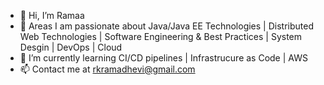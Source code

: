 - 👋 Hi, I’m Ramaa
- 👀 Areas I am passionate about Java/Java EE Technologies | Distributed Web Technologies |
     Software Engineering & Best Practices | System Desgin | DevOps | Cloud
- 🌱 I’m currently learning CI/CD pipelines | Infrastrucure as Code | AWS
- 📫 Contact me at rkramadhevi@gmail.com

<!---
EngineeringWithRamaa/EngineeringWithRamaa is a ✨ special ✨ repository because its `README.md` (this file) appears on your GitHub profile.
You can click the Preview link to take a look at your changes.
--->
